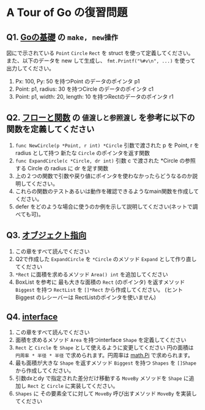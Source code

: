 # A Tour of Go の復習問題

## Q1. [Goの基礎](https://astaxie.gitbooks.io/build-web-application-with-golang/content/ja/02.2.html) の `make, new操作`

図にで示されている `Point` `Circle` `Rect` を struct を使って定義してください。
また、以下のデータを new して生成し、 `fmt.Printf("%#v\n", ...)` を使って出力してください。

1. Px: 100, Py: 50 を持つPoint のデータのポインタ p1
2. Point: p1, radius: 30 を持つCircle のデータのポインタ c1
3. Point: p1, width: 20, length: 10 を持つRectのデータのポインタ r1


## Q2. [フローと関数](https://astaxie.gitbooks.io/build-web-application-with-golang/content/ja/02.3.html) の `値渡しと参照渡し` を参考に以下の関数を定義してください

1. `func NewCircle(p *Point, r int) *Circle`
    引数で渡された p を Point, r を radius として持つ 新たな `Circle` のポインタを返す関数
1. `func ExpandCircle(c *Circle, dr int)`
    引数 c で渡された *Circle の参照する Circle の radius に dr を足す関数
1. 上の２つの関数で引数や戻り値にポインタを使わなかったらどうなるのか説明してください。
1. これらの関数のテストあるいは動作を確認できるようなmain関数を作成してください。
1. defer をどのような場合に使うのか例を示して説明してください(ネットで調べても可)。

## Q3. [オブジェクト指向](https://astaxie.gitbooks.io/build-web-application-with-golang/content/ja/02.5.html)

1. この章をすべて読んでください
1. Q2で作成した  `ExpandCircle` を `*Circle` のメソッド `Expand` として作り直してください
1. `*Rect` に面積を求めるメソッド `Area() int` を追加してください
1. BoxList を参考に 最も大きな面積の `Rect` (のポインタ) を返すメソッド `Biggest` を持つ `RectList` を `[]*Rect` から作成してください。
   (ヒント Biggest のレシーバーは RectListのポインタを使いません)

## Q4. [interface](https://astaxie.gitbooks.io/build-web-application-with-golang/content/ja/02.6.html)

1. この章をすべて読んでください
1. 面積を求めるメソッド `Area` を持つinterface `Shape` を定義してください
1. `Rect` と `Circle` を `Shape` として使えるように変更してください
    円の面積は `円周率 * 半径 * 半径` で求められます。円周率は [math.Pi](https://pkg.go.dev/math#pkg-constants) で求められます。
1. 最も面積が大きな `Shape` を返すメソッド `Biggest` を持つ `Shapes` を `[]Shape` から作成してください。
1. 引数dxとdy で指定された差分だけ移動する `MoveBy` メソッドを `Shape` に追加し `Rect` と `Circle` に実装してください。
1. `Shapes` に その要素全てに対して `MoveBy` 呼び出すメソッド `MoveBy` を実装してください
